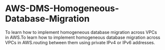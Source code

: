 # AWS-DMS-Homogeneous-Database-Migration
To learn how to implement homogeneous database migration across VPCs in AWS.To learn how to implement homogeneous database migration across VPCs in AWS.routing between them using private IPv4 or IPv6 addresses.
